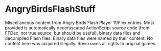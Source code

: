 # AngryBirdsFlashStuff
Miscellaneous content from Angry Birds Flash Player 11/Flex entries. Most provided is automatically deobfuscated ActionScript source code (from FFDec, not true source, but should be useful), binary data files and decompiled Flash files. Binary data files were named by their content. No content here was acquired illegally. Rovio owns all rights to original games.
